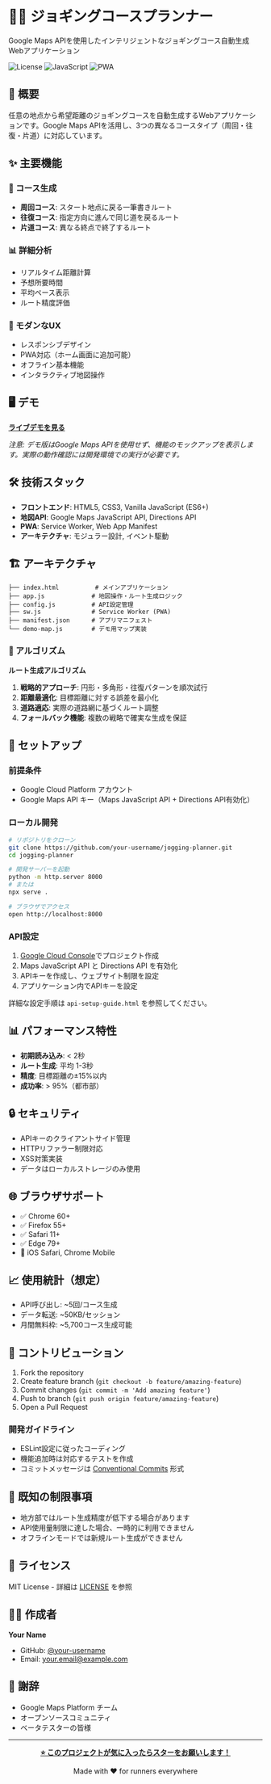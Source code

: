 # 🏃‍♂️ ジョギングコースプランナー

Google Maps APIを使用したインテリジェントなジョギングコース自動生成Webアプリケーション

![License](https://img.shields.io/badge/license-MIT-blue.svg)
![JavaScript](https://img.shields.io/badge/JavaScript-ES6+-yellow.svg)
![PWA](https://img.shields.io/badge/PWA-Ready-green.svg)

## 🌟 概要

任意の地点から希望距離のジョギングコースを自動生成するWebアプリケーションです。Google Maps APIを活用し、3つの異なるコースタイプ（周回・往復・片道）に対応しています。

## ✨ 主要機能

### 🎯 コース生成
- **周回コース**: スタート地点に戻る一筆書きルート
- **往復コース**: 指定方向に進んで同じ道を戻るルート  
- **片道コース**: 異なる終点で終了するルート

### 📊 詳細分析
- リアルタイム距離計算
- 予想所要時間
- 平均ペース表示
- ルート精度評価

### 📱 モダンなUX
- レスポンシブデザイン
- PWA対応（ホーム画面に追加可能）
- オフライン基本機能
- インタラクティブ地図操作

## 🖥️ デモ

**[ライブデモを見る](https://your-username.github.io/jogging-planner/)**

*注意: デモ版はGoogle Maps APIを使用せず、機能のモックアップを表示します。実際の動作確認には開発環境での実行が必要です。*

## 🛠️ 技術スタック

- **フロントエンド**: HTML5, CSS3, Vanilla JavaScript (ES6+)
- **地図API**: Google Maps JavaScript API, Directions API
- **PWA**: Service Worker, Web App Manifest
- **アーキテクチャ**: モジュラー設計, イベント駆動

## 🏗️ アーキテクチャ

```
├── index.html          # メインアプリケーション
├── app.js             # 地図操作・ルート生成ロジック
├── config.js          # API設定管理
├── sw.js              # Service Worker (PWA)
├── manifest.json      # アプリマニフェスト
└── demo-map.js        # デモ用マップ実装
```

### 🧠 アルゴリズム

**ルート生成アルゴリズム**
1. **戦略的アプローチ**: 円形・多角形・往復パターンを順次試行
2. **距離最適化**: 目標距離に対する誤差を最小化
3. **道路適応**: 実際の道路網に基づくルート調整
4. **フォールバック機能**: 複数の戦略で確実な生成を保証

## 🚀 セットアップ

### 前提条件

- Google Cloud Platform アカウント
- Google Maps API キー（Maps JavaScript API + Directions API有効化）

### ローカル開発

```bash
# リポジトリをクローン
git clone https://github.com/your-username/jogging-planner.git
cd jogging-planner

# 開発サーバーを起動
python -m http.server 8000
# または
npx serve .

# ブラウザでアクセス
open http://localhost:8000
```

### API設定

1. [Google Cloud Console](https://console.cloud.google.com/)でプロジェクト作成
2. Maps JavaScript API と Directions API を有効化
3. APIキーを作成し、ウェブサイト制限を設定
4. アプリケーション内でAPIキーを設定

詳細な設定手順は `api-setup-guide.html` を参照してください。

## 📊 パフォーマンス特性

- **初期読み込み**: < 2秒
- **ルート生成**: 平均 1-3秒
- **精度**: 目標距離の±15%以内
- **成功率**: > 95%（都市部）

## 🔒 セキュリティ

- APIキーのクライアントサイド管理
- HTTPリファラー制限対応
- XSS対策実装
- データはローカルストレージのみ使用

## 🌐 ブラウザサポート

- ✅ Chrome 60+
- ✅ Firefox 55+  
- ✅ Safari 11+
- ✅ Edge 79+
- 📱 iOS Safari, Chrome Mobile

## 📈 使用統計（想定）

- API呼び出し: ~5回/コース生成
- データ転送: ~50KB/セッション
- 月間無料枠: ~5,700コース生成可能

## 🤝 コントリビューション

1. Fork the repository
2. Create feature branch (`git checkout -b feature/amazing-feature`)
3. Commit changes (`git commit -m 'Add amazing feature'`)
4. Push to branch (`git push origin feature/amazing-feature`)
5. Open a Pull Request

### 開発ガイドライン

- ESLint設定に従ったコーディング
- 機能追加時は対応するテストを作成
- コミットメッセージは [Conventional Commits](https://conventionalcommits.org/) 形式

## 🐛 既知の制限事項

- 地方部ではルート生成精度が低下する場合があります
- API使用量制限に達した場合、一時的に利用できません
- オフラインモードでは新規ルート生成ができません

## 📄 ライセンス

MIT License - 詳細は [LICENSE](LICENSE) を参照

## 👨‍💻 作成者

**Your Name**
- GitHub: [@your-username](https://github.com/your-username)
- Email: your.email@example.com

## 🙏 謝辞

- Google Maps Platform チーム
- オープンソースコミュニティ
- ベータテスターの皆様

---

<div align="center">

**[⭐ このプロジェクトが気に入ったらスターをお願いします！](https://github.com/your-username/jogging-planner)**

Made with ❤️ for runners everywhere

</div>